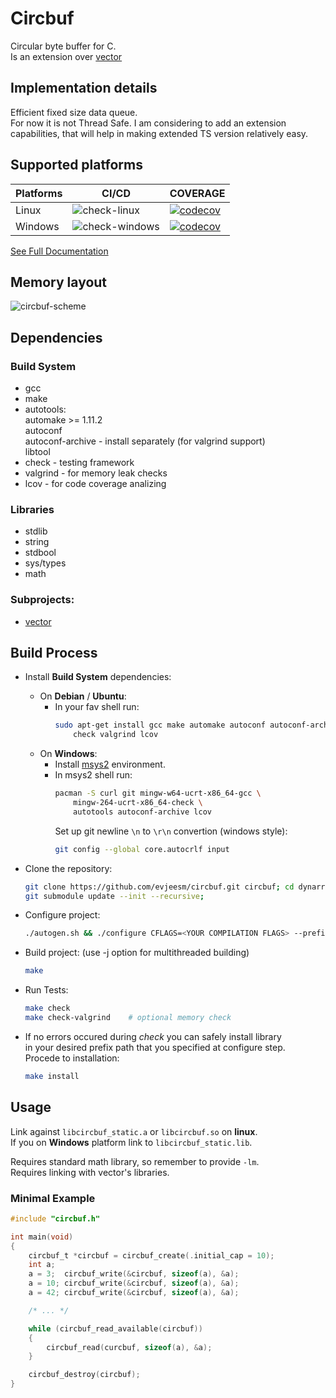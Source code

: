 # Circbuf

Circular byte buffer for C.  
Is an extension over [vector](https://github.com/evjeesm/vector)

## Implementation details

Efficient fixed size data queue.  
For now it is not Thread Safe.
I am considering to add an extension capabilities,
that will help in making extended TS version relatively easy.


## Supported platforms

| Platforms | CI/CD | COVERAGE |
|---|---|---|
| Linux | ![check-linux](https://github.com/evjeesm/circbuf/actions/workflows/linux.yml/badge.svg) | [![codecov](https://codecov.io/github/evjeesm/circbuf/graph/badge.svg?flag=debian)](https://codecov.io/github/evjeesm/dynarr) |
| Windows | ![check-windows](https://github.com/evjeesm/circbuf/actions/workflows/windows.yml/badge.svg) | [![codecov](https://codecov.io/github/evjeesm/circbuf/graph/badge.svg?flag=windows)](https://codecov.io/github/evjeesm/dynarr) |

[See Full Documentation](https://evjeesm.github.io/circbuf)

## Memory layout

![circbuf-scheme](imgs/circbuf-scheme.svg)
## Dependencies

### Build System

- gcc
- make
- autotools:  
   automake >= 1.11.2  
   autoconf  
   autoconf-archive - install separately (for valgrind support)  
   libtool
- check - testing framework
- valgrind - for memory leak checks
- lcov - for code coverage analizing

### Libraries

- stdlib
- string
- stdbool
- sys/types
- math

### Subprojects:

- [vector](https://github.com/evjeesm/vector)

## Build Process

- Install **Build System** dependencies:

  - On **Debian** / **Ubuntu**:
    - In your fav shell run:
      ```sh
      sudo apt-get install gcc make automake autoconf autoconf-archive libtool \
          check valgrind lcov
      ```
  - On **Windows**:
    - Install [msys2](https://www.msys2.org/) environment.
    - In msys2 shell run:
      ```sh
      pacman -S curl git mingw-w64-ucrt-x86_64-gcc \
          mingw-264-ucrt-x86_64-check \
          autotools autoconf-archive lcov
      ```
      Set up git newline `\n` to `\r\n` convertion (windows style):
      ```sh
      git config --global core.autocrlf input
      ```

- Clone the repository:
  ```sh
  git clone https://github.com/evjeesm/circbuf.git circbuf; cd dynarr;
  git submodule update --init --recursive;
  ```
- Configure project:
  ```sh
  ./autogen.sh && ./configure CFLAGS=<YOUR COMPILATION FLAGS> --prefix=</path/to/install/folder/>
  ```
- Build project: (use -j<threads> option for multithreaded building)
  ```sh
  make
  ```
- Run Tests:
  ```sh
  make check
  make check-valgrind    # optional memory check
  ```
- If no errors occured during _check_ you can safely install library  
  in your desired prefix path that you specified at configure step.  
  Procede to installation:
  ```sh
  make install
  ```

## Usage

Link against `libcircbuf_static.a` or `libcircbuf.so` on **linux**.  
If you on **Windows** platform link to `libcircbuf_static.lib`.

Requires standard math library, so remember to provide `-lm`.  
Requires linking with vector's libraries.

### Minimal Example

```c
#include "circbuf.h"

int main(void)
{
    circbuf_t *circbuf = circbuf_create(.initial_cap = 10);
    int a;
    a = 3;  circbuf_write(&circbuf, sizeof(a), &a);
    a = 10; circbuf_write(&circbuf, sizeof(a), &a);
    a = 42; circbuf_write(&circbuf, sizeof(a), &a);

    /* ... */

    while (circbuf_read_available(circbuf))
    {
        circbuf_read(curcbuf, sizeof(a), &a);
    }

    circbuf_destroy(circbuf);
}
```
